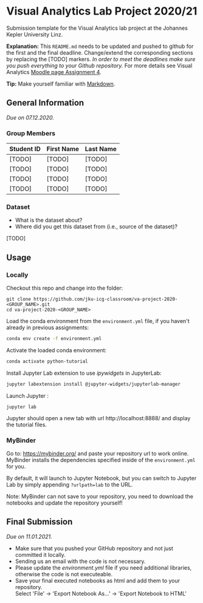 # Visual Analytics Lab Project 2020/21
Submission template for the Visual Analytics lab project at the Johannes Kepler University Linz.

**Explanation:**
This `README.md` needs to be updated and pushed to github for the first and the final deadline.
Change/extend the corresponding sections by replacing the [TODO] markers.
*In order to meet the deadlines make sure you push everything to your Github repository.*
For more details see Visual Analytics [Moodle page Assignment 4](https://moodle.jku.at/jku/course/view.php?id=11328#section-7).

**Tip:** Make yourself familiar with [Markdown](https://github.com/adam-p/markdown-here/wiki/Markdown-Cheatsheet).

## General Information
*Due on 07.12.2020.*

### Group Members

| Student ID    | First Name  | Last Name      |
| --------------|-------------|----------------|
| [TODO]        | [TODO]      | [TODO]         |
| [TODO]        | [TODO]      | [TODO]         |
| [TODO]        | [TODO]      | [TODO]         |
| [TODO]        | [TODO]      | [TODO]         |

### Dataset

* What is the dataset about?
* Where did you get this dataset from (i.e., source of the dataset)?

[TODO]

## Usage

### Locally
Checkout this repo and change into the folder:

```shell
git clone https://github.com/jku-icg-classroom/va-project-2020-<GROUP_NAME>.git
cd va-project-2020-<GROUP_NAME>
```

Load the conda environment from the `environment.yml` file, if you haven't already in previous assignments:

```sh
conda env create -f environment.yml
```

Activate the loaded conda environment:

```sh
conda activate python-tutorial
```

Install Jupyter Lab extension to use *ipywidgets* in JupyterLab:

```sh
jupyter labextension install @jupyter-widgets/jupyterlab-manager
```

Launch Jupyter :

```shell
jupyter lab
```

Jupyter should open a new tab with url http://localhost:8888/ and display the tutorial files.

### MyBinder
Go to: https://mybinder.org/ and paste your repository url to work online.
MyBinder installs the dependencies specified inside of the `environment.yml` for you.

By default, it will launch to Jupyter Notebook, but you can switch to Jupyter Lab by simply appending `?urlpath=lab` to the URL.

Note: MyBinder can not save to your repository, you need to download the notebooks and update the repository yourself!

## Final Submission
*Due on 11.01.2021.*

* Make sure that you pushed your GitHub repository and not just committed it locally.
* Sending us an email with the code is not necessary.
* Please update the *environment.yml* file if you need additional libraries, otherwise the code is not executeable.
* Save your final executed notebooks as html and add them to your repository.  
  Select 'File' -> 'Export Notebook As...' -> 'Export Notebook to HTML'
